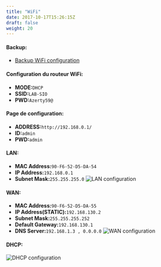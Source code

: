 ```yaml
---
title: "WiFi"
date: 2017-10-17T15:26:15Z
draft: false
weight: 20
---
```


#### Backup:
- [Backup WiFi configuration](/wifi/backup_wifi_config.bin)

#### Configuration du routeur WiFi:
- **MODE:**`DHCP`
- **SSID:**`LAB-SIO`
- **PWD:**`Azerty59@`


#### Page de configuration:
- **ADDRESS:**`http://192.168.0.1/`
- **ID:**`admin`
- **PWD:**`admin`

#### LAN:
- **MAC Address:**`90-F6-52-D5-DA-54`
- **IP Address:**`192.168.0.1`
- **Subnet Mask:**`255.255.255.0`
![LAN configuration](/images/WiFi/wifi_config_network_lan.png)


#### WAN:
- **MAC Address:**`90-F6-52-D5-DA-55`
- **IP Address(STATIC):**`192.168.130.2`
- **Subnet Mask:**`255.255.255.252`
- **Default Gateway:**`192.168.130.1`
- **DNS Server:**`192.168.1.3 , 0.0.0.0`
![WAN configuration](/images/WiFi/wifi_config_network_wan.png)


#### DHCP:  

![DHCP configuration](/images/WiFi/wifi_config_dhcp.png)

